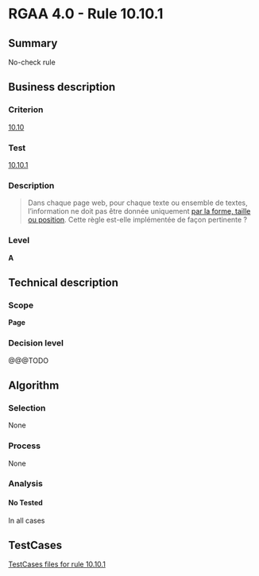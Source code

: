# RGAA 4.0 - Rule 10.10.1

## Summary
No-check rule


## Business description

### Criterion
[10.10](https://www.numerique.gouv.fr/publications/rgaa-accessibilite/methode/criteres/#crit-10-10)

### Test
[10.10.1](https://www.numerique.gouv.fr/publications/rgaa-accessibilite/methode/criteres/#test-10-10-1)

### Description
> Dans chaque page web, pour chaque texte ou ensemble de textes, l’information ne doit pas être donnée uniquement [par la forme, taille ou position](https://www.numerique.gouv.fr/publications/rgaa-accessibilite/methode/glossaire/#indication-donnee-par-la-forme-la-taille-ou-la-position). Cette règle est-elle implémentée de façon pertinente ?

### Level
**A**


## Technical description

### Scope
**Page**

### Decision level
@@@TODO


## Algorithm

### Selection
None

### Process
None

### Analysis

#### No Tested
In all cases


##  TestCases

[TestCases files for rule 10.10.1](https://gitlab.com/asqatasun/Asqatasun/-/tree/v5/rules/rules-rgaa4.0/src/test/resources/testcases/rgaa40//Rgaa40Rule101001/)


